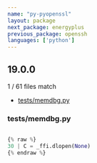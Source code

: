 ```yaml
---
name: "py-pyopenssl"
layout: package
next_package: energyplus
previous_package: openssh
languages: ['python']
---
```

## 19.0.0
1 / 61 files match

 - [tests/memdbg.py](#testsmemdbgpy)

### tests/memdbg.py

```python

{% raw %}
30 | C = _ffi.dlopen(None)
{% endraw %}

```